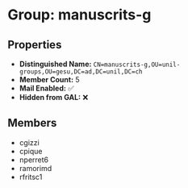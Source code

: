 # Group: manuscrits-g

## Properties

- **Distinguished Name:** `CN=manuscrits-g,OU=unil-groups,OU=gesu,DC=ad,DC=unil,DC=ch`
- **Member Count:** 5
- **Mail Enabled:** ✅
- **Hidden from GAL:** ❌

## Members

- cgizzi
- cpique
- nperret6
- ramorimd
- rfritsc1
